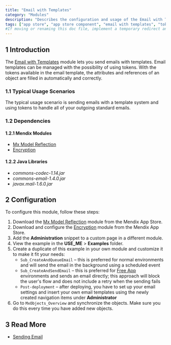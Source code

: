 ```yaml
---
title: "Email with Templates"
category: "Modules"
description: "Describes the configuration and usage of the Email with Templates module, which is available in the Mendix App Store."
tags: ["app store", "app store component", "email with templates", "token", "platform support"]
#If moving or renaming this doc file, implement a temporary redirect and let the respective team know they should update the URL in the product. See Mapping to Products for more details.
---
```


## 1 Introduction

The [Email with Templates](https://appstore.home.mendix.com/link/app/259/) module lets you send emails with templates. Email templates can be managed with the possibility of using tokens. With the tokens available in the email template, the attributes and references of an object are filled in automatically and correctly.

### 1.1 Typical Usage Scenarios

The typical usage scenario is sending emails with a template system and using tokens to handle all of your outgoing standard emails.

### 1.2 Dependencies

#### 1.2.1 Mendix Modules

* [Mx Model Reflection](/appstore/modules/model-reflection)
* [Encryption](/appstore/modules/encryption)

#### 1.2.2 Java Libraries

* *commons-codec-1.14.jar*
* *commons-email-1.4.0.jar*
* *javax.mail-1.6.0.jar*

## 2 Configuration

To configure this module, follow these steps:

1. Download the [Mx Model Reflection](/appstore/modules/model-reflection) module from the Mendix App Store.
2. Download and configure the [Encryption](/appstore/modules/encryption) module from the Mendix App Store.
3. Add the **Administration** snippet to a custom page in a different module.
4. View the example in the **USE_ME** > **Examples** folder.
5. Create a duplicate of this example in your own module and customize it to make it fit your needs:
	* `Sub_CreateAndQueueEmail` – this is preferred for normal environments and will send the email in the background using a scheduled event
	* `Sub_CreateAndSendEmail`  – this is preferred for [Free App](/developerportal/deploy/mendix-cloud-deploy) environments and sends an email directly; this approach will block the user's flow and does not include a retry when the sending fails
	* `Post-deployment` – after deploying, you have to set up your email settings and insert your own email templates using the newly created navigation items under **Administrator**
6. Go to `MxObjects_Overview` and synchronize the objects. Make sure you do this every time you have added new objects.

## 3 Read More

* [Sending Email](https://docs.mendix.com/developerportal/deploy/sending-email)
